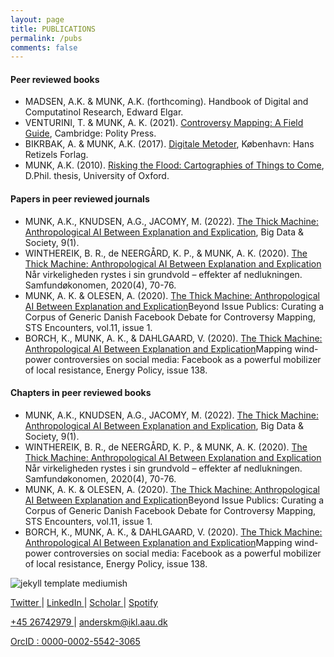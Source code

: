 ```yaml
---
layout: page
title: PUBLICATIONS
permalink: /pubs
comments: false
---
```



<div class="row justify-content-between">
<div class="col-md-8 pr-5">


<h4>Peer reviewed books</h4>

<ul>
  <li>MADSEN, A.K. & MUNK, A.K. (forthcoming). Handbook of Digital and Computatinol Research, Edward Elgar.</li>
  <li>VENTURINI, T. & MUNK, A. K. (2021). <a target="_blank" href="https://books.google.dk/books?id=eo1SEAAAQBAJ&lpg=PP1&pg=PP1#v=onepage&q&f=false">Controversy Mapping: A Field Guide</a>, Cambridge: Polity Press.</li>
  <li>BIKRBAK, A. & MUNK, A.K. (2017). <a target="_blank" href="https://hansreitzel.dk/products/digitale-metoder-bog-36249-9788741258218">Digitale Metoder</a>, København: Hans Retizels Forlag. </li>
  <li>MUNK, A.K. (2010). <a target="_blank" href="https://ora.ox.ac.uk/objects/uuid:55c2df2e-3506-4a93-8cab-37f133866182/download_file?safe_filename=Munk_RiskingTheFloodORA.pdf&file_format=application%2Fpdf&type_of_work=Thesis">Risking the Flood: Cartographies of Things to Come</a>, D.Phil. thesis, University of Oxford.</li>
</ul>  

<h4>Papers in peer reviewed journals</h4>

<ul>
  <li>MUNK, A.K., KNUDSEN, A.G., JACOMY, M. (2022). <a target="_blank" href="https://journals.sagepub.com/doi/full/10.1177/20539517211069891">The Thick Machine: Anthropological AI Between Explanation and Explication</a>, Big Data & Society, 9(1).</li>
  <li>WINTHEREIK, B. R., de NEERGÅRD, K. P., & MUNK, A. K. (2020). <a target="_blank" href="https://journals.sagepub.com/doi/full/10.1177/20539517211069891">The Thick Machine: Anthropological AI Between Explanation and Explication</a> Når virkeligheden rystes i sin grundvold – effekter af nedlukningen. Samfundøkonomen, 2020(4), 70-76.</li>
  <li>MUNK, A. K. & OLESEN, A. (2020). <a target="_blank" href="https://journals.sagepub.com/doi/full/10.1177/20539517211069891">The Thick Machine: Anthropological AI Between Explanation and Explication</a>Beyond Issue Publics: Curating a Corpus of Generic Danish Facebook Debate for Controversy Mapping, STS Encounters, vol.11, issue 1.</li>
  <li>BORCH, K., MUNK, A. K., & DAHLGAARD, V. (2020). <a target="_blank" href="https://journals.sagepub.com/doi/full/10.1177/20539517211069891">The Thick Machine: Anthropological AI Between Explanation and Explication</a>Mapping wind-power controversies on social media: Facebook as a powerful mobilizer of local resistance, Energy Policy, issue 138.</li>
</ul>  

<h4>Chapters in peer reviewed books</h4>

<ul>
  <li>MUNK, A.K., KNUDSEN, A.G., JACOMY, M. (2022). <a target="_blank" href="https://journals.sagepub.com/doi/full/10.1177/20539517211069891">The Thick Machine: Anthropological AI Between Explanation and Explication</a>, Big Data & Society, 9(1).</li>
  <li>WINTHEREIK, B. R., de NEERGÅRD, K. P., & MUNK, A. K. (2020). <a target="_blank" href="https://journals.sagepub.com/doi/full/10.1177/20539517211069891">The Thick Machine: Anthropological AI Between Explanation and Explication</a> Når virkeligheden rystes i sin grundvold – effekter af nedlukningen. Samfundøkonomen, 2020(4), 70-76.</li>
  <li>MUNK, A. K. & OLESEN, A. (2020). <a target="_blank" href="https://journals.sagepub.com/doi/full/10.1177/20539517211069891">The Thick Machine: Anthropological AI Between Explanation and Explication</a>Beyond Issue Publics: Curating a Corpus of Generic Danish Facebook Debate for Controversy Mapping, STS Encounters, vol.11, issue 1.</li>
  <li>BORCH, K., MUNK, A. K., & DAHLGAARD, V. (2020). <a target="_blank" href="https://journals.sagepub.com/doi/full/10.1177/20539517211069891">The Thick Machine: Anthropological AI Between Explanation and Explication</a>Mapping wind-power controversies on social media: Facebook as a powerful mobilizer of local resistance, Energy Policy, issue 138.</li>
</ul>  
</div>

<div class="col-md-4">

<div class="sticky-top sticky-top-80">

<p class="mb-5"><img class="shadow-lg" src="{{site.baseurl}}/assets/images/logo4.png" alt="jekyll template mediumish" /></p>

<p><a target="_blank" href="https://twitter.com/AndersKMunk">Twitter <i class="fab fa-twitter"></i></a> &#124; <a target="_blank" href="https://www.linkedin.com/in/akmunk/">LinkedIn <i class="fab fa-linkedin"></i></a> &#124; <a target="_blank" href="https://scholar.google.com/citations?user=zMNHCokAAAAJ">Scholar <i class="ai ai-google-scholar"></i></a> &#124; <a target="_blank" href="https://open.spotify.com/artist/4ZiE8tzaRquJl7KPoZXNnQ?si=X05TEs6cR_6ywxuC2SlNAQ">Spotify <i class="fab fa-spotify"></i></a></p>

<p> <a href="tel:+45 26742979">+45 26742979 <i class="fa fa-phone"></i></a> &#124; <a href="mailto:anderskm@ikl.aau.dk">anderskm@ikl.aau.dk <i class="fa fa-envelope"></i></a> </p>

<p><a target="_blank" href="https://orcid.org/0000-0002-5542-3065">OrcID <i class="ai ai-orcid"></i>: 0000-0002-5542-3065</a></p>

</div>
</div>
</div>

